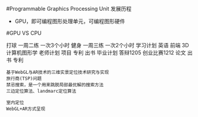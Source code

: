 #Programmable Graphics Processing Unit 发展历程
- GPU，即可编程图形处理单元，可编程图形硬件

#GPU VS CPU


打球
    一周二练
        一次3个小时
健身
    一周三练
        一次2个小时
学习计划
    英语
    前端
    3D
    计算机图形学
老师计划
    项目
    专利
    出书
毕业计划
    答辩1205
    创业比赛1212
    论文
    出书
    专利

    基于WebGL与AR技术的三维实景定位技术研究与实现
    旅行商(TSP)问题
    禁忌搜索，是一个用来跳脱局部最优解的搜索方法
    三边定位算法、landmarc定位算法

    室内定位
    WebGL+AR方式呈现